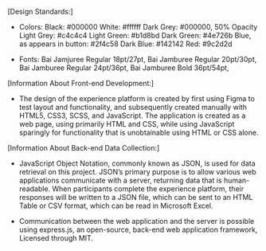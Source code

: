[Design Standards:]

- Colors:
Black: #000000
White: #ffffff
Dark Grey: #000000, 50% Opacity
Light Grey: #c4c4c4
Light Green: #b1d8bd
Dark Green: #4e726b
Blue, as appears in button: #2f4c58
Dark Blue: #142142
Red: #9c2d2d

- Fonts:
Bai Jamjuree Regular 18pt/27pt,
Bai Jamburee Regular 20pt/30pt,
Bai Jamburee Regular 24pt/36pt,
Bai Jamburee Bold 36pt/54pt,


[Information About Front-end Development:]
- The design of the experience platform is created by first using Figma to test layout and functionality, and subsequently created manually with HTML5, CSS3, SCSS, and JavaScript. The application is created as a web page, using primarily HTML and CSS, while using JavaScript sparingly for functionality that is unobtainable using HTML or CSS alone. 

[Information About Back-end Data Collection:]
- JavaScript Object Notation, commonly known as JSON, is used for data retrieval on this project. JSON’s primary purpose is to allow various web applications communicate with a server, returning data that is human-readable. When participants complete the experience platform, their responses will be written to a JSON file, which can be sent to an HTML Table or CSV format, which can be read in Microsoft Excel. 

- Communication between the web application and the server is possible using express.js, an open-source, back-end web application framework, Licensed through MIT. 
